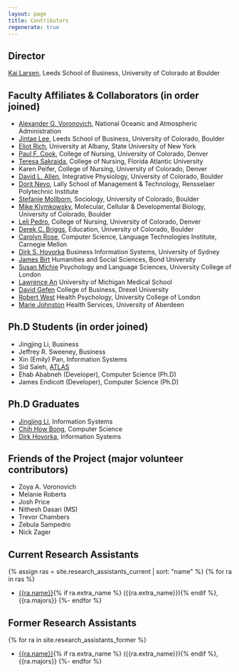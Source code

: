 ```yaml
---
layout: page
title: Contributors
regenerate: true
---
```


## Director
<p><a href="http://www.colorado.edu/business/kai-r-larsen">Kai Larsen</a>, Leeds School of Business, University of Colorado at Boulder</p>

## Faculty Affiliates & Collaborators (in order joined)

* <a href="http://openlibrary.org/a/OL236569A/Alexander-G.-Voronovich">Alexander G. Voronovich</a>, National Oceanic and Atmospheric Administration
* <a href="http://www.colorado.edu/business/jintae-lee">Jintae Lee</a>, Leeds School of Business, University of Colorado, Boulder
* <a href="http://www.albany.edu/~er945/">Eliot Rich</a>, University at Albany, State University of New York
* <a href="http://www.ucdenver.edu/academics/colleges/nursing/faculty-staff/faculty/Pages/p_cook.aspx">Paul F. Cook</a>, College of Nursing, University of Colorado, Denver
* <a href="http://nursing.fau.edu/directory/sakraida/index.php">Teresa Sakraida</a>, College of Nursing, Florida Atlantic University
* Karen Peifer, College of Nursing, University of Colorado, Denver
* <a href="http://www.colorado.edu/neuroscienceprogram/allen.html">David L. Allen</a>, Integrative Physiology, University of Colorado, Boulder
* <a href="https://lallyschool.rpi.edu/faculty/dorit-nevo">Dorit Nevo</a>, Lally School of Management &amp; Technology, Rensselaer Polytechnic Institute
* <a href="http://www.colorado.edu/ibs/HB/mollborn/">Stefanie Mollborn</a>, Sociology, University of Colorado, Boulder
* <a href="https://mcdb.colorado.edu/directory/Mike_Klymkowsky">Mike Klymkowsky</a>, Molecular, Cellular &amp; Developmental Biology, University of Colorado, Boulder
* <a href="http://www.ucdenver.edu/academics/colleges/nursing/faculty-staff/faculty/Pages/l_pedro.aspx">Leli Pedro</a>, College of Nursing, University of Colorado, Denver
* <a href="http://www.colorado.edu/education/derek-briggs">Derek C. Briggs</a>, Education, University of Colorado, Boulder
* <a href="http://www.cs.cmu.edu/~cprose/">Carolyn Rose</a>, Computer Science, Language Technologies Institute, Carnegie Mellon
* <a href="http://sydney.edu.au/business/staff/dirkho">Dirk S. Hovorka</a> Business Information Systems, University of Sydney
* <a href="http://apps.bond.edu.au/staff/profile.asp?s_id=1534">James Birt</a> Humanities and Social Sciences, Bond University
* <a href="https://www.ucl.ac.uk/health-psychology/people/Susan_Michie">Susan Michie</a> Psychology and Language Sciences, University College of London
* <a href="http://www.uofmhealth.org/profile/2165/lawrence-chin-i-md">Lawrence An</a> University of Michigan Medical School
* <a href="http://www.lebow.drexel.edu/davidgefen">David Gefen</a> College of Business, Drexel University
* <a href="http://www.rjwest.co.uk/">Robert West</a> Health Psychology, University College of London
* <a href="http://www.abdn.ac.uk/hsru/people/m.johnston/">Marie Johnston</a> Health Services, University of Aberdeen

## Ph.D Students (in order joined)

* Jingjing Li, Business
* Jeffrey R. Sweeney, Business
* Xin (Emily) Pan, Information Systems
* Sid Saleh, <a href="http://atlas.colorado.edu/">ATLAS</a>
* Ehab Ababneh (Developer), Computer Science (Ph.D)
* James Endicott (Developer), Computer Science (Ph.D)

## Ph.D Graduates

* <a href="https://www.commerce.virginia.edu/faculty/li">Jingjing Li</a>, Information Systems
* <a href="http://www.linkedin.com/pub/chih-how-bong/10/a9a/307">Chih How Bong</a>, Computer Science
* <a href="http://works.bepress.com/dirk_hovorka/">Dirk Hovorka</a>, Information Systems

## Friends of the Project (major volunteer contributors)

* Zoya A. Voronovich
* Melanie Roberts
* Josh Price
* Nithesh Dasari (MS)
* Trevor Chambers
* Zebula Sampedro
* Nick Zager

## Current Research Assistants

{% assign ras = site.research_assistants_current | sort: "name" %}
{% for ra in ras %}
* [{{ra.name}}]({{ra.url}}){% if ra.extra_name %} ({{ra.extra_name}}){% endif %}, {{ra.majors}}
{%- endfor %}

## Former Research Assistants

{% for ra in site.research_assistants_former %}
* [{{ra.name}}]({{ra.url}}){% if ra.extra_name %} ({{ra.extra_name}}){% endif %}, {{ra.majors}}
{%- endfor %}
